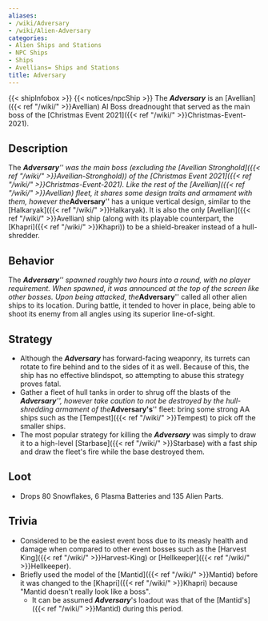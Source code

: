 ```yaml
---
aliases:
- /wiki/Adversary
- /wiki/Alien-Adversary
categories:
- Alien Ships and Stations
- NPC Ships
- Ships
- Avellians= Ships and Stations
title: Adversary
---
```


{{< shipInfobox >}} {{< notices/npcShip >}} The **_Adversary_** is an [Avellian]({{< ref "/wiki/" >}}Avellian) AI Boss dreadnought that served as the main boss of the [Christmas Event 2021]({{< ref "/wiki/" >}}Christmas-Event-2021).

## Description

The ***Adversary**'' was the main boss (excluding the [Avellian Stronghold]({{< ref "/wiki/" >}}Avellian-Stronghold)) of the [Christmas Event 2021]({{< ref "/wiki/" >}}Christmas-Event-2021). Like the rest of the [Avellian]({{< ref "/wiki/" >}}Avellian) fleet, it shares some design traits and armament with them, however the***Adversary**'' has a unique vertical design, similar to the [Halkaryak]({{< ref "/wiki/" >}}Halkaryak). It is also the only [Avellian]({{< ref "/wiki/" >}}Avellian) ship (along with its playable counterpart, the [Khapri]({{< ref "/wiki/" >}}Khapri)) to be a shield-breaker instead of a hull-shredder.

## Behavior

The ***Adversary**'' spawned roughly two hours into a round, with no player requirement. When spawned, it was announced at the top of the screen like other bosses. Upon being attacked, the***Adversary**'' called all other alien ships to its location. During battle, it tended to hover in place, being able to shoot its enemy from all angles using its superior line-of-sight.

## Strategy

- Although the **_Adversary_** has forward-facing weaponry, its turrets can rotate to fire behind and to the sides of it as well. Because of this, the ship has no effective blindspot, so attempting to abuse this strategy proves fatal.
- Gather a fleet of hull tanks in order to shrug off the blasts of the ***Adversary**'', however take caution to not be destroyed by the hull-shredding armament of the***Adversary's**'' fleet: bring some strong AA ships such as the [Tempest]({{< ref "/wiki/" >}}Tempest) to pick off the smaller ships.
- The most popular strategy for killing the **_Adversary_** was simply to draw it to a high-level [Starbase]({{< ref "/wiki/" >}}Starbase) with a fast ship and draw the fleet's fire while the base destroyed them.

## Loot

- Drops 80 Snowflakes, 6 Plasma Batteries and 135 Alien Parts.

## Trivia

- Considered to be the easiest event boss due to its measly health and damage when compared to other event bosses such as the [Harvest King]({{< ref "/wiki/" >}}Harvest-King) or [Hellkeeper]({{< ref "/wiki/" >}}Hellkeeper).
- Briefly used the model of the [Mantid]({{< ref "/wiki/" >}}Mantid) before it was changed to the [Khapri]({{< ref "/wiki/" >}}Khapri) because "Mantid doesn't really look like a boss".
  - It can be assumed **_Adversary_**'s loadout was that of the [Mantid's]({{< ref "/wiki/" >}}Mantid) during this period.